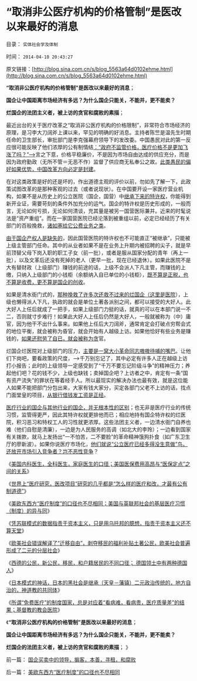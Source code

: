 # “取消非公医疗机构的价格管制”是医改以来最好的消息

目录： `实体社会学及体制` 

时间： `2014-04-10 20:43:27` 

原文链接：[http://blog.sina.com.cn/s/blog_5563a64d0102ehme.html](http://blog.sina.com.cn/s/blog_5563a64d0102ehme.html)

**“取消非公医疗机构的价格管制”是医改以来最好的消息**；

**国企让中国距离市场经济有多远？为什么国企只能关，不能并，更不能卖？**

**烂国企的法团主义者，被上访的贪官和腐败的素描**；

最近出台的关于医疗改革之“取消非公医疗机构的价格限制”，非常符合市场经济的原理，是习李大刀阔斧上课以来，罕见的明确的好消息。主持者陈竺是温先生时期任命的卫生部长，审批部门是李克强幕府领导下的发改委。中国愚民对此的第一反应很可能反映了他们浓厚的公有制情结[：“政府不监管价格，医疗价格不是更加飞涨了吗？”——>](../../../2014/1/31/民粹出卖民众利益致“看病难，看病贵”的流程；.md)言之下意，价格平稳廉价，不是因为市场自由达成的供应充分，而是因为政府勤政（无所不管＝无恶不作）监督了供应商无私奉公之故。[此类愚民的偏好如果优势，中国改革方向必定是封建](../../../2012/6/11/生活在社会最底层的愚民也是统治者.md)。

在对这类政策是好的还是坏的，作出道德主观的评价以前，勿如先了解一下，此政策试图改革的是那种客观的过去（或者说现状）。在中国要开设一家医疗营业机构，如果不是从历史上的公立医院（国企，国营）中[继承下来的特许权](../../../2013/12/15/所谓的“监管，市场规范”就是中世纪化.md)，你能得到新开业证，需要苛刻的条件外加充分的运气。国企的特许权是历史形成的，一般而言，无论如何亏损，无论如何清谈，充其量是被另一国营医际兼并。近来的时髦说法是“资产重组”。而在一家国营医院已经沦落到被重组以前，必定已经经历了有关部门的百般挽救，[诸如塞给它公费业务之类](../../../2014/1/31/医疗民粹“通往奴役之路”七步骤.md)。

[由于国企产权人是缺失的](../../../2009/7/21/混水便于摸鱼，特权等于产权.md)，因此国营医院的特许权也不可能直正“被继承”，只能被上级主管部门任命。其中的从业者如果不是在业务上升期内被招聘的尖子，就是早前顶替父母下岗入职的职工子女（前一批），或者是服从国家分配的青年（再上一批），以及文革后还没有死掉的老人（更早一批，现在已经退休）。如果此医院不是大有替财政（上级部门）赚钱的前途的话，上级不会派人下凡主管，而赚钱的上缴，只纳入上级部门的小钱柜（余额纳入自已单位的小钱柜），[既不算是正税，也不算是收费，更不算是国企的创收](../../../2012/7/2/国企是对国民的重复征税，直到税负无限大.md)。

如果是清水衙门式的，[那种挽救了许多次还救不过来的烂国企（这里是医院](../../../2010/11/2/“垄断是否合理”与“是否应干预垄断”.md)），上级也懒得派人下凡，执政的就会是单位土著各派别之间，都可以接受的大好人。此大好人上任后就成了一把手，如果上级部门力挺的话，就真的可以在本部门说一不二，否则就寸步难行！如果此大好人上任后仍然是大好人，一般就被称为（中）庸官，因为他干不出什么事来。如果他上任后大刀阔斧，通常肯定会打破点穷帮会式的地位平衡，就会被称为昏官，就会开始有人越级上访。如果他恰好有些业务是赚钱的，[如果还慰劳了自已，就会被称为贪](http://darthvad.blog.163.com/blog/static/53399470201062975550825/)官。

烂国企烂医院对上级部门的压力，[主要是一窝大小革命同志嗷嗷待哺的嘴巴](../../../2010/1/4/贪官是问题，却不是大问题.md)。让他们下岗吧，要看政策的尺度，——>千万别忘记了，其中必定有许多人正在越级上访打小报告；此时的上级领导一定感受到了“千万不要忘记阶级斗争”的精神压力；养起他们吧？花的钱不少，上级也缺钱；卖掉国企吧？上访者之中，肯定有一条“国有资产流失”的罪状在等着经手人。所以最现实的解决办法也最有效，就是这位能人如果不能把部门分包出来，大家有钱大家分，买定各部门父老不上访的话，找点门面堂皇的项目，[从银行借钱发工资是正经](../../../2013/11/26/不要象晚清眷恋“八旗”一样留恋国企；.md)。

[医疗行业的国企与其他行业的国企，并无根本性的区别](../../../2013/11/26/国企的关键不是怎么卖掉，而是怎么关掉.md)；也无非是医疗行业的传统习惯，监管得更严，因此其特许权就更排他而已；相应地持有国企特许权的烂医院，积习恶习和特权工人的习性就更浓厚。这些法团主义者，一边清水衙门自养也难（他们自慰是清廉），一边是为人民服务的高调（如北大的李玲）；一边看到国家有关拨款，就马上发扬出“一不怕苦，二不要脸”的革命精神饿狗扑食（如广东卫生厅的廖新波）。如果你说医疗市场化，[他们就说“公立医疗已经多得没生意做”鸟，还放开市场引入竞争者？岂不恶性竞争](../../../2014/1/29/“公务员加薪”的医疗版，愚民“看不起病”是自作自受.md)？

《[美国内科医生，全科医生，家庭医生的口径；美国医保费用高昂与“医保定点”之间的关系](../../../2014/2/9/美国医生的口径，美国医保费用高昂与“医保定点”之间的关系.md)》

《[世界上“医疗研究，医改项目”研究的几乎都是“怎么样的医疗和改，才最有公有制道德”](../../../2014/2/15/为什么医改会成为全世界折腾“都解决不了”的大难题？.md)》

《[美欧东西方“医疗制度”的口径也不尽相同；美国与英联邦社会的基层医疗习惯（制度）的异与同](../../../2014/2/23/美欧东西方“医疗制度”的口径也不尽相同.md)》

《[凭苏联模式的数据指责于资本主义，只是用乌托邦的臆想，指责于资本主义还不算天堂](../../../2014/2/26/如何看待苏联模式下的天堂数据？数据构成论据的逻辑条件.md)》

《[欧美社会错误解译了“迁移自由”，剥夺移民的福利补贴土著公民，欧美社会普遍形成了二元的分层社会](../../../2014/3/1/苏联模式很神话，欧美数字也泡沫.md)》

《[西德的公民，新公民，移民，和户籍居民的不同口径；
德国领土中有两种德国人](../../../2014/3/26/西德的公民，新公民，移民，和户籍居民的不同口径；.md)》

《[日本模式的神话，日本的黑社会是继承（天皇－藩镇）二元政治传统的，地方自治的，神道教的共同体](../../../2014/3/31/真实的日本是天皇领导的黑社会.md)》

《[所谓“免费医疗”的制度国家，总是对应着“看病难，看病贵，医疗质量差”的结果；基督教的教会医院](../../../2014/4/5/各国公共医疗符合“通往奴役之路”的先验预期.md)》

《**“取消非公医疗机构的价格管制”是医改以来最好的消息**；

**国企让中国距离市场经济有多远？为什么国企只能关，不能并，更不能卖？**

**烂国企的法团主义者，被上访的贪官和腐败的素描**； 》

前一篇： [国企买卖中的领导，掮客，本善，寻租，和腐败](../../../2014/4/14/国企买卖中的领导，掮客，本善，寻租，和腐败.md)

后一篇： [美欧东西方“医疗制度”的口径也不尽相同](../../../2014/2/23/美欧东西方“医疗制度”的口径也不尽相同.md)

